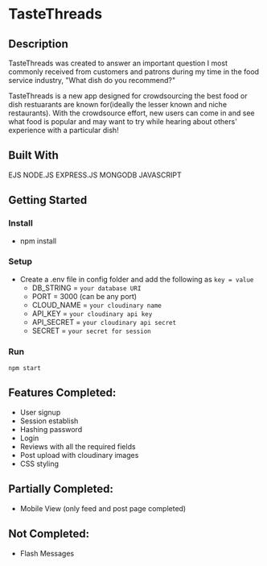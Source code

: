 # TasteThreads

## Description

TasteThreads was created to answer an important question I most commonly received from customers and patrons during my time in the food service industry, "What dish do you recommend?"

TasteThreads is a new app designed for crowdsourcing the best food or dish restuarants are known for(ideally the lesser known and niche restaurants). With the crowdsource effort, new users can come in and see what food is popular and may want to try while hearing about others' experience with a particular dish!

## Built With

EJS
NODE.JS
EXPRESS.JS
MONGODB
JAVASCRIPT

## Getting Started

### Install

- npm install

### Setup

- Create a .env file in config folder and add the following as `key = value`
  - DB_STRING = `your database URI`
  - PORT = 3000 (can be any port)
  - CLOUD_NAME = `your cloudinary name`
  - API_KEY = `your cloudinary api key`
  - API_SECRET = `your cloudinary api secret`
  - SECRET = `your secret for session`

### Run

`npm start`

## Features Completed:

- User signup
- Session establish
- Hashing password
- Login
- Reviews with all the required fields
- Post upload with cloudinary images
- CSS styling

## Partially Completed:

- Mobile View (only feed and post page completed)

## Not Completed:

- Flash Messages
